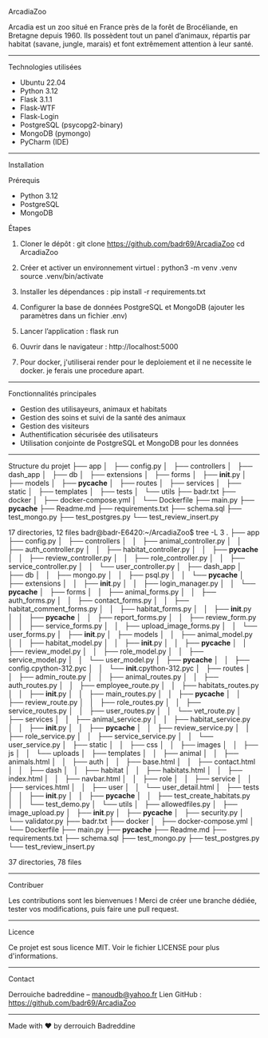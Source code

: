 ArcadiaZoo

Arcadia est un zoo situé en France près de la forêt de Brocéliande, en Bretagne depuis 1960.
Ils possèdent tout un panel d’animaux, répartis par habitat (savane, jungle, marais) et font extrêmement attention à leur santé.

---

Technologies utilisées

- Ubuntu 22.04
- Python 3.12
- Flask 3.1.1
- Flask-WTF
- Flask-Login
- PostgreSQL (psycopg2-binary)
- MongoDB (pymongo)
- PyCharm (IDE)

---

Installation

Prérequis

- Python 3.12
- PostgreSQL
- MongoDB

Étapes

1. Cloner le dépôt :
   git clone https://github.com/badr69/ArcadiaZoo
   cd ArcadiaZoo

2. Créer et activer un environnement virtuel :
   python3 -m venv .venv
   source .venv/bin/activate

3. Installer les dépendances :
   pip install -r requirements.txt

4. Configurer la base de données PostgreSQL et MongoDB (ajouter les paramètres dans un fichier .env)

5. Lancer l’application :
   flask run

6. Ouvrir dans le navigateur :
   http://localhost:5000

7. Pour docker, j'utiliserai render pour le deploiement et il ne necessite le docker.
je ferais une procedure apart.

---

Fonctionnalités principales

- Gestion des utilisayeurs, animaux et habitats
- Gestion des soins et suivi de la santé des animaux
- Gestion des visiteurs
- Authentification sécurisée des utilisateurs
- Utilisation conjointe de PostgreSQL et MongoDB pour les données

---

Structure du projet
├── app
│   ├── config.py
│   ├── controllers
│   ├── dash_app
│   ├── db
│   ├── extensions
│   ├── forms
│   ├── __init__.py
│   ├── models
│   ├── __pycache__
│   ├── routes
│   ├── services
│   ├── static
│   ├── templates
│   ├── tests
│   └── utils
├── badr.txt
├── docker
│   ├── docker-compose.yml
│   └── Dockerfile
├── main.py
├── __pycache__
├── Readme.md
├── requirements.txt
├── schema.sql
├── test_mongo.py
├── test_postgres.py
└── test_review_insert.py

17 directories, 12 files
badr@badr-E6420:~/ArcadiaZoo$ tree -L 3
.
├── app
├── config.py
│   ├── controllers
│   │   ├── animal_controller.py
│   │   ├── auth_controller.py
│   │   ├── habitat_controller.py
│   │   ├── __pycache__
│   │   ├── review_controller.py
│   │   ├── role_controller.py
│   │   ├── service_controller.py
│   │   └── user_controller.py
│   ├── dash_app
│   ├── db
│   │   ├── mongo.py
│   │   ├── psql.py
│   │   └── __pycache__
│   ├── extensions
│   │   ├── __init__.py
│   │   ├── login_manager.py
│   │   └── __pycache__
│   ├── forms
│   │   ├── animal_forms.py
│   │   ├── auth_forms.py
│   │   ├── contact_forms.py
│   │   ├── habitat_comment_forms.py
│   │   ├── habitat_forms.py
│   │   ├── __init__.py
│   │   ├── __pycache__
│   │   ├── report_forms.py
│   │   ├── review_form.py
│   │   ├── service_forms.py
│   │   ├── upload_image_forms.py
│   │   └── user_forms.py
│   ├── __init__.py
│   ├── models
│   │   ├── animal_model.py
│   │   ├── habitat_model.py
│   │   ├── __init__.py
│   │   ├── __pycache__
│   │   ├── review_model.py
│   │   ├── role_model.py
│   │   ├── service_model.py
│   │   └── user_model.py
│   ├── __pycache__
│   │   ├── config.cpython-312.pyc
│   │   └── __init__.cpython-312.pyc
│   ├── routes
│   │   ├── admin_route.py
│   │   ├── animal_routes.py
│   │   ├── auth_routes.py
│   │   ├── employee_route.py
│   │   ├── habitats_routes.py
│   │   ├── __init__.py
│   │   ├── main_routes.py
│   │   ├── __pycache__
│   │   ├── review_route.py
│   │   ├── role_routes.py
│   │   ├── service_routes.py
│   │   ├── user_routes.py
│   │   └── vet_route.py
│   ├── services
│   │   ├── animal_service.py
│   │   ├── habitat_service.py
│   │   ├── __init__.py
│   │   ├── __pycache__
│   │   ├── review_service.py
│   │   ├── role_service.py
│   │   ├── service_service.py
│   │   └── user_service.py
│   ├── static
│   │   ├── css
│   │   ├── images
│   │   ├── js
│   │   └── uploads
│   ├── templates
│   │   ├── animal
│   │   ├── animals.html
│   │   ├── auth
│   │   ├── base.html
│   │   ├── contact.html
│   │   ├── dash
│   │   ├── habitat
│   │   ├── habitats.html
│   │   ├── index.html
│   │   ├── navbar.html
│   │   ├── role
│   │   ├── service
│   │   ├── services.html
│   │   ├── user
│   │   └── user_detail.html
│   ├── tests
│   │   ├── __init__.py
│   │   ├── __pycache__
│   │   ├── test_create_habitats.py
│   │   └── test_demo.py
│   └── utils
│       ├── allowedfiles.py
│       ├── image_upload.py
│       ├── __init__.py
│       ├── __pycache__
│       ├── security.py
│       └── validator.py
├── badr.txt
├── docker
│   ├── docker-compose.yml
│   └── Dockerfile
├── main.py
├── __pycache__
├── Readme.md
├── requirements.txt
├── schema.sql
├── test_mongo.py
├── test_postgres.py
└── test_review_insert.py

37 directories, 78 files

---

Contribuer

Les contributions sont les bienvenues !
Merci de créer une branche dédiée, tester vos modifications, puis faire une pull request.

---

Licence

Ce projet est sous licence MIT. Voir le fichier LICENSE pour plus d'informations.

---

Contact

Derrouiche badreddine – manoudb@yahoo.fr
Lien GitHub : https://github.com/badr69/ArcadiaZoo

---

Made with ❤️ by derrouich Badreddine

